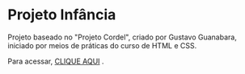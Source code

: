 # Projeto Infância
 Projeto baseado no "Projeto Cordel", criado por Gustavo Guanabara, iniciado por meios de práticas do curso de HTML e CSS.
 
Para acessar, [CLIQUE AQUI](https://dwdaa.github.io/projeto-infancia/infancia.html) .
